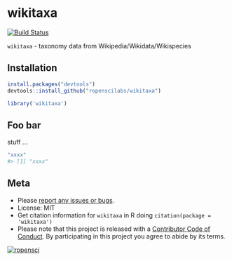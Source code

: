 wikitaxa
========



[![Build Status](https://api.travis-ci.org/ropenscilabs/wikitaxa.png?branch=master)](https://travis-ci.org/ropenscilabs/wikitaxa)

`wikitaxa` - taxonomy data from Wikipedia/Wikidata/Wikispecies

## Installation


```r
install.packages("devtools")
devtools::install_github("ropenscilabs/wikitaxa")
```


```r
library('wikitaxa')
```

## Foo bar

stuff ...


```r
"xxxx"
#> [1] "xxxx"
```

## Meta

* Please [report any issues or bugs](https://github.com/ropenscilabs/wikitaxa/issues).
* License: MIT
* Get citation information for `wikitaxa` in R doing `citation(package = 'wikitaxa')`
* Please note that this project is released with a [Contributor Code of Conduct](CONDUCT.md). By participating in this project you agree to abide by its terms.

[![ropensci](http://ropensci.org/public_images/github_footer.png)](http://ropensci.org)
